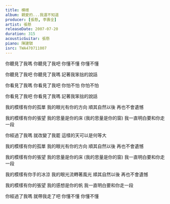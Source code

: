 ```yaml
---
title: 模樣
album: 親愛的...我還不知道
producer: [張懸, 李壽全]
artist: 張懸
releaseDate: 2007-07-20
duration: 315
acousticGuitar: 張懸
piano: 陳建騏
isrc: TWA470711007
---
```

你聽見了我嗎 你聽見了我吧
你懂不懂 你懂不懂

你聽見了我吧 你聽見了我嗎
記著我笨拙的說話

你看見了我嗎 你看見了我吧
你怕不怕 你怕不怕

你看見了我吧 你看見了我嗎
記著我笨拙的說話

我的模樣有你的孤單
我的眼光有你的方向
順其自然以後 再也不會遺憾

我的模樣有你的張望
我的思量是你的床 (我的思量是你的窗)
我一直明白要和你走一段

你經過了我嗎
就改變了我罷
這樣的天可以是何等大

我的模樣有你的孤單
我的眼光有你的方向
順其自然以後 再也不會遺憾

我的模樣有你的張望
我的思量是你的床 (我的思量是你的窗)
我一直明白要和你走一段

我的模樣有你手的冰涼
我的眼光流轉著風光
順其自然以後 再也不會遺憾

我的模樣有你的張望
我的感想是你的帆
我一直明白要和你走一段

你經過了我嗎
就帶我走了吧
你懂不懂 你懂不懂